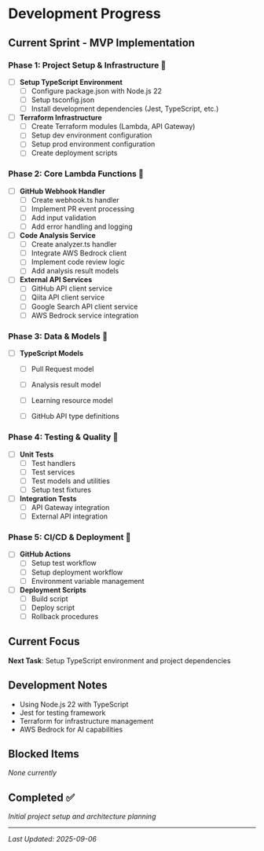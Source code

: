 # Development Progress

## Current Sprint - MVP Implementation

### Phase 1: Project Setup & Infrastructure 🚧
- [ ] **Setup TypeScript Environment**
  - [ ] Configure package.json with Node.js 22
  - [ ] Setup tsconfig.json
  - [ ] Install development dependencies (Jest, TypeScript, etc.)
  
- [ ] **Terraform Infrastructure**
  - [ ] Create Terraform modules (Lambda, API Gateway)
  - [ ] Setup dev environment configuration
  - [ ] Setup prod environment configuration
  - [ ] Create deployment scripts

### Phase 2: Core Lambda Functions 📝
- [ ] **GitHub Webhook Handler**
  - [ ] Create webhook.ts handler
  - [ ] Implement PR event processing
  - [ ] Add input validation
  - [ ] Add error handling and logging

- [ ] **Code Analysis Service**
  - [ ] Create analyzer.ts handler
  - [ ] Integrate AWS Bedrock client
  - [ ] Implement code review logic
  - [ ] Add analysis result models

- [ ] **External API Services**
  - [ ] GitHub API client service
  - [ ] Qiita API client service
  - [ ] Google Search API client service
  - [ ] AWS Bedrock service integration

### Phase 3: Data & Models 💾
- [ ] **TypeScript Models**
  - [ ] Pull Request model
  - [ ] Analysis result model
  - [ ] Learning resource model
  - [ ] GitHub API type definitions


### Phase 4: Testing & Quality 🧪
- [ ] **Unit Tests**
  - [ ] Test handlers
  - [ ] Test services
  - [ ] Test models and utilities
  - [ ] Setup test fixtures

- [ ] **Integration Tests**
  - [ ] API Gateway integration
  - [ ] External API integration

### Phase 5: CI/CD & Deployment 🚀
- [ ] **GitHub Actions**
  - [ ] Setup test workflow
  - [ ] Setup deployment workflow
  - [ ] Environment variable management

- [ ] **Deployment Scripts**
  - [ ] Build script
  - [ ] Deploy script
  - [ ] Rollback procedures

## Current Focus
**Next Task**: Setup TypeScript environment and project dependencies

## Development Notes
- Using Node.js 22 with TypeScript
- Jest for testing framework
- Terraform for infrastructure management
- AWS Bedrock for AI capabilities

## Blocked Items
*None currently*

## Completed ✅
*Initial project setup and architecture planning*

---
*Last Updated: 2025-09-06*